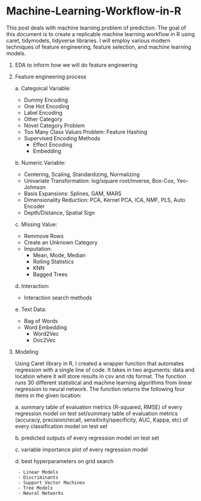 # Machine-Learning-Workflow-in-R

This post deals with machine learning problem of prediction. The goal of this document is to create a replicable machine learning workflow in R using caret, tidymodels, tidyverse libraries. I will employ various modern techniques of feature engineering, feature selection, and machine learning models.

1. EDA to inform how we will do feature engineering 

2. Feature engineering process 

    a. Categoical Variable:
    
    - Dummy Encoding
    - One Hot Encoding
    - Label Encoding
    - Other Category
    - Novel Category Problem
    - Too Many Class Values Problem: Feature Hashing
    - Supervised Encoding Methods
      - Effect Encoding
      - Embedding

    b. Numeric Variable:
    
    - Centering, Scaling, Standardizing, Normalizing
    - Univariate Transformation: log/square root/inverse, Box-Cox, Yeo-Johnson
    - Basis Expansions: Splines, GAM, MARS
    - Dimensionality Reduction: PCA, Kernel PCA, ICA, NMF, PLS, Auto Encoder
    - Depth/Distance, Spatial Sign

    c. Missing Value:
    - Remmove Rows
    - Create an Unknown Category
    - Imputation:
      - Mean, Mode, Median
      - Rolling Statistics
      - KNN
      - Bagged Trees

    d. Interaction:
    
    - Interaction search methods

    e. Text Data:
    
    - Bag of Words
    - Word Embedding
      - Word2Vec
      - Doc2Vec

3. Modeling

    Using Caret library in R, I created a wrapper function that automates regression with a single line of code. It takes in two arguments: data and location where it will store results in csv and rds format. The function runs 30 different statistical and machine learning algorithms from linear regression to neural network. The function returns the following four items in the given location:

      a. summary table of evaluation metrics (R-squared, RMSE) of every regression model on test set/summary table of evaluation metrics (accuracy, precision/recall, sensitivity/specificity, AUC, Kappa, etc) of every classification model on test set

      b. predicted outputs of every regression model on test set

      c. variable importance plot of every regression model

      d. best hyperparameters on grid search

        - Linear Models
        - Discriminants
        - Support Vector Machines
        - Tree Models
        - Neural Networks

